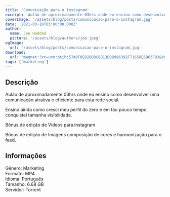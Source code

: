 ```yaml
---
title: 'Comunicação para o Instagram'
excerpt: 'Aulão de aproximadamente 03hrs onde eu ensino como desenvolver uma comunicação atrativa e eficiente para esta rede social.  Ensino ainda como cresci meu perfil do zero e em tão pouco tempo conquistei tamanha visibilidade.  Bônus de edição de Vídeos para instagram  Bônus de e'
coverImage: '/assets/blog/posts/comunicacao-para-o-instagram.jpg'
date: '2021-03-18T03:00:00.000Z'
author:
  name: Joe Haddad
  picture: '/assets/blog/authors/joe.jpeg'
ogImage:
  url: '/assets/blog/posts/comunicacao-para-o-instagram.jpg'
download:
  url: 'magnet:?xt=urn:btih:57A0F0E02DDDC0813DD8996392F71658E6D63F83&dn=Comunica%c3%a7%c3%a3o%20para%20o%20Instagram%20-%20Raul%20Martins&tr=udp%3a%2f%2ftracker.openbittorrent.com%3a80%2fannounce&tr=udp%3a%2f%2ftracker.opentrackr.org%3a1337%2fannounce'
tags: ['marketing']
---
```

<h2>Descrição</h2>
<p></p><p>Aulão de aproximadamente 03hrs onde eu ensino como desenvolver uma comunicação atrativa e eficiente para esta rede social.</p><p>Ensino ainda como cresci meu perfil do zero e em tão pouco tempo conquistei tamanha visibilidade.</p><p>Bônus de edição de Vídeos para instagram</p><p>Bônus de edição de Imagens composição de cores e harmonização para o feed.</p><h2>Informações</h2><p>Gênero: Marketing<br/>Formato: MP4<br/>Idioma: Português<br/>Tamanho: 6.68 GB<br/>Servidor: Torrent</p>